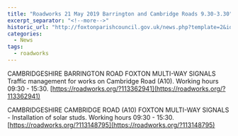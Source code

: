 ```yaml
---
title: "Roadworks 21 May 2019 Barrington and Cambridge Roads 9.30-3.30"
excerpt_separator: "<!--more-->"
historic_url: "http://foxtonparishcouncil.gov.uk/news.php?template=2&id=662"
categories:
  - News
tags:
  - roadworks
---
```


CAMBRIDGESHIRE BARRINGTON ROAD FOXTON MULTI-WAY SIGNALS
Traffic management for works on Cambridge Road (A10). Working hours 09:30 - 15:30.
[https://roadworks.org/?113362941](https://roadworks.org/?113362941)

CAMBRIDGESHIRE CAMBRIDGE ROAD (A10)
FOXTON MULTI-WAY SIGNALS - Installation of solar studs. Working hours 09:30 - 15:30.
[https://roadworks.org/?113148795](https://roadworks.org/?113148795)